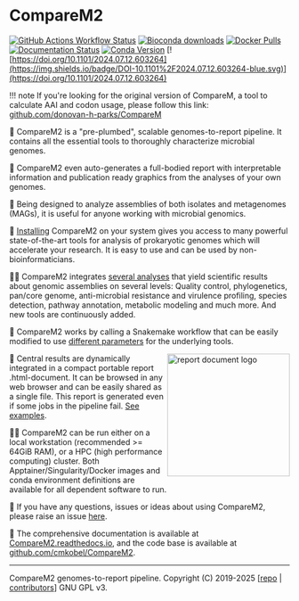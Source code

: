 # CompareM2
[![GitHub Actions Workflow Status](https://img.shields.io/github/actions/workflow/status/cmkobel/comparem2/latest-fast.yaml)](https://github.com/cmkobel/CompareM2/actions) [![Bioconda downloads](https://img.shields.io/conda/dn/bioconda/comparem2?label=Bioconda%20downloads&color=%2300CC00)](https://comparem2.readthedocs.io/en/latest/10%20installation/) [![Docker Pulls](https://img.shields.io/docker/pulls/cmkobel/comparem2?label=docker%20pulls)](https://comparem2.readthedocs.io/en/latest/10%20installation/) [![Documentation Status](https://readthedocs.org/projects/comparem2/badge/?version=latest)](https://comparem2.readthedocs.io/en/latest/?badge=latest) [![Conda Version](https://img.shields.io/conda/v/bioconda/comparem2)](https://anaconda.org/bioconda/comparem2) [![https://doi.org/10.1101/2024.07.12.603264](https://img.shields.io/badge/DOI-10.1101%2F2024.07.12.603264-blue.svg)](https://doi.org/10.1101/2024.07.12.603264) 

!!! note
    If you're looking for the original version of CompareM, a tool to calculate AAI and codon usage, please follow this link: [github.com/donovan-h-parks/CompareM](https://github.com/donovan-h-parks/CompareM)
    


🧬 CompareM2 is a "pre-plumbed", scalable genomes-to-report pipeline. It contains all the essential tools to thoroughly characterize microbial genomes. 

📇 CompareM2 even auto-generates a full-bodied report with interpretable information and publication ready graphics from the analyses of your own genomes.

🦠 Being designed to analyze assemblies of both isolates and metagenomes (MAGs), it is useful for anyone working with microbial genomics.

💾 [Installing](https://comparem2.readthedocs.io/en/latest/10%20installation/) CompareM2 on your system gives you access to many powerful state-of-the-art tools for analysis of prokaryotic genomes which will accelerate your research. It is easy to use and can be used by non-bioinformaticians.

👩‍🔬 CompareM2 integrates [several analyses](https://comparem2.readthedocs.io/en/latest/30%20what%20analyses%20does%20it%20do/) that yield scientific results about genomic assemblies on several levels: Quality control, phylogenetics, pan/core genome, anti-microbial resistance and virulence profiling, species detection, pathway annotation, metabolic modeling and much more. And new tools are continuously added.

🐍 CompareM2 works by calling a Snakemake workflow that can be easily modified to use [different parameters](https://comparem2.readthedocs.io/en/latest/20%20usage/#passthrough-arguments) for the  underlying tools.

<a href="https://comparem2.readthedocs.io/en/latest/30%20what%20analyses%20does%20it%20do/#rendered-report"><img width="220" style="width: 220px" alt="report document logo" align="right" src="https://github.com/cmkobel/comparem2/assets/5913696/e5f9b72c-2137-4850-8779-a5528d8ccbaf"></a>

📄 Central results are dynamically integrated in a compact portable report .html-document. It can be browsed in any web browser and can be easily shared as a single file. This report is generated even if some jobs in the pipeline fail. [See examples](https://comparem2.readthedocs.io/en/latest/30%20what%20analyses%20does%20it%20do/#rendered-report).

🧑‍💻 CompareM2 can be run either on a local workstation (recommended >= 64GiB RAM), or a HPC (high performance computing) cluster. Both  Apptainer/Singularity/Docker images and conda environment definitions are available for all dependent software to run.

🙋 If you have any questions, issues or ideas about using CompareM2, please raise an issue [here](https://github.com/cmkobel/CompareM2/issues).

📙 The comprehensive documentation is available at [CompareM2.readthedocs.io](https://comparem2.readthedocs.io), and the code base is available at [github.com/cmkobel/CompareM2](https://github.com/cmkobel/CompareM2).

---

CompareM2 genomes-to-report pipeline. Copyright (C) 2019-2025 [[repo](https://github.com/cmkobel/comparem2) \| [contributors](https://comparem2.readthedocs.io/en/latest/82%20contributors/)] GNU GPL v3.


